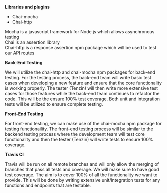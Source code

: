 <b>Libraries and plugins </b>
  <ul>
    <li>Chai-mocha</li>
    <li>Chai-http</li>
  </ul>
  
  Mocha is a javascript framework for Node.js which allows asynchronous testing 
  <br>
  Chai is an assertion library 
  <br>
  Chai-http is a response assertion npm package which will be used to test our API routes
  

<b>Back-End Testing</b>

   We will utilize the chai-http and chai-mocha npm packages for back-end testing. For the testing process, the back-end team will write basic test cases when developing a new feature and ensure that the core functionality is working properly. The tester (Tenzin) will then write more extensive test cases for those features while the back-end team continues to refactor the code. This will be the ensure 100% test coverage. Both unit and integration tests will be utilized to ensure complete testing.
   
   
<b>Front-End Testing</b>

  For front-end testing, we can make use of the chai-mocha npm package for testing functionaility. The front-end testing process will be similar to the backend testing process where the development team will test core functionality and then the tester (Tenzin) will write tests to ensure 100% coverage.

<b>Travis CI</b>

 Travis will be run on all remote branches and will only allow the merging of branches that pass all tests and coverage. We will make sure to have good test coverage. The aim is to cover 100% of all the functionality we want to provide. This will be done by writing extensive unit/integration tests for any functions and endpoints that are testable.


 

 
